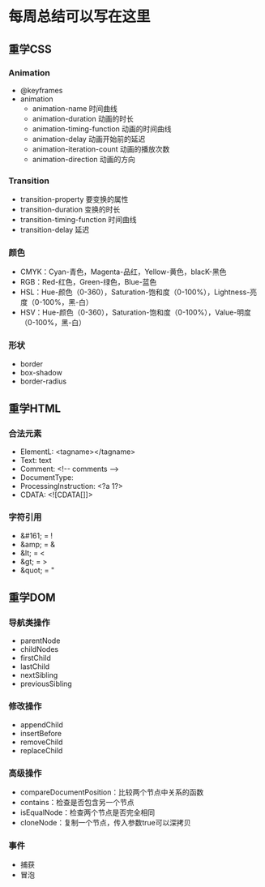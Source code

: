 # 每周总结可以写在这里

## 重学CSS

### Animation

- @keyframes
- animation
  - animation-name 时间曲线
  - animation-duration 动画的时长
  - animation-timing-function 动画的时间曲线
  - animation-delay 动画开始前的延迟
  - animation-iteration-count 动画的播放次数
  - animation-direction 动画的方向

### Transition

- transition-property 要变换的属性
- transition-duration 变换的时长
- transition-timing-function 时间曲线
- transition-delay 延迟

### 颜色

- CMYK：Cyan-青色，Magenta-品红，Yellow-黄色，blacK-黑色
- RGB：Red-红色，Green-绿色，Blue-蓝色
- HSL：Hue-颜色（0-360），Saturation-饱和度（0-100%），Lightness-亮度（0-100%，黑-白）
- HSV：Hue-颜色（0-360），Saturation-饱和度（0-100%），Value-明度（0-100%，黑-白）

### 形状

- border
- box-shadow
- border-radius

## 重学HTML

### 合法元素

- ElementL: \<tagname\>\</tagname\>
- Text: text
- Comment: \<!-- comments --\>
- DocumentType: <!Document html>
- ProcessingInstruction: \<?a 1?\>
- CDATA: \<![CDATA[]]\>

### 字符引用

- \&#161; = !
- \&amp; = &
- \&lt; = <
- \&gt; = >
- \&quot; = "

## 重学DOM

### 导航类操作

- parentNode
- childNodes
- firstChild
- lastChild
- nextSibling
- previousSibling

### 修改操作

- appendChild
- insertBefore
- removeChild
- replaceChild

### 高级操作

- compareDocumentPosition：比较两个节点中关系的函数
- contains：检查是否包含另一个节点
- isEqualNode：检查两个节点是否完全相同
- cloneNode：复制一个节点，传入参数true可以深拷贝

### 事件

- 捕获
- 冒泡